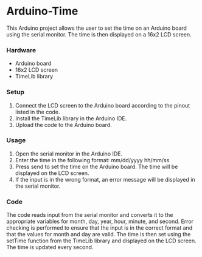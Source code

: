 # Arduino-Time
This Arduino project allows the user to set the time on an Arduino board using the serial monitor. The time is then displayed on a 16x2 LCD screen.

### Hardware
+ Arduino board
+ 16x2 LCD screen
+ TimeLib library

### Setup
1. Connect the LCD screen to the Arduino board according to the pinout listed in the code.
2. Install the TimeLib library in the Arduino IDE.
3. Upload the code to the Arduino board.

### Usage
1. Open the serial monitor in the Arduino IDE.
2. Enter the time in the following format: mm/dd/yyyy hh/mm/ss
3. Press send to set the time on the Arduino board. The time will be displayed on the LCD screen.
4. If the input is in the wrong format, an error message will be displayed in the serial monitor.

### Code
The code reads input from the serial monitor and converts it to the appropriate variables for month, day, year, hour, minute, and second. Error checking is performed to ensure that the input is in the correct format and that the values for month and day are valid. The time is then set using the setTime function from the TimeLib library and displayed on the LCD screen. The time is updated every second.




